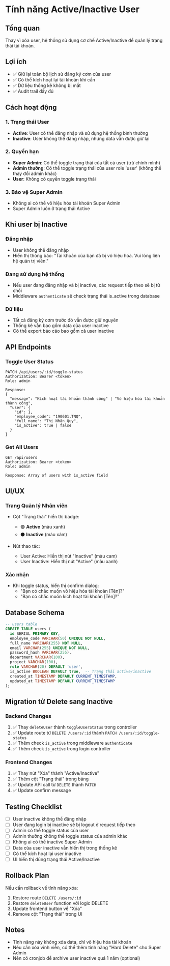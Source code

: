 # Tính năng Active/Inactive User

## Tổng quan
Thay vì xóa user, hệ thống sử dụng cơ chế Active/Inactive để quản lý trạng thái tài khoản.

## Lợi ích
- ✅ Giữ lại toàn bộ lịch sử đăng ký cơm của user
- ✅ Có thể kích hoạt lại tài khoản khi cần
- ✅ Dữ liệu thống kê không bị mất
- ✅ Audit trail đầy đủ

## Cách hoạt động

### 1. Trạng thái User
- **Active**: User có thể đăng nhập và sử dụng hệ thống bình thường
- **Inactive**: User không thể đăng nhập, nhưng data vẫn được giữ lại

### 2. Quyền hạn
- **Super Admin**: Có thể toggle trạng thái của tất cả user (trừ chính mình)
- **Admin thường**: Có thể toggle trạng thái của user role 'user' (không thể thay đổi admin khác)
- **User**: Không có quyền toggle trạng thái

### 3. Bảo vệ Super Admin
- Không ai có thể vô hiệu hóa tài khoản Super Admin
- Super Admin luôn ở trạng thái Active

## Khi user bị Inactive

### Đăng nhập
- User không thể đăng nhập
- Hiển thị thông báo: "Tài khoản của bạn đã bị vô hiệu hóa. Vui lòng liên hệ quản trị viên."

### Đang sử dụng hệ thống
- Nếu user đang đăng nhập và bị inactive, các request tiếp theo sẽ bị từ chối
- Middleware `authenticate` sẽ check trạng thái is_active trong database

### Dữ liệu
- Tất cả đăng ký cơm trước đó vẫn được giữ nguyên
- Thống kê vẫn bao gồm data của user inactive
- Có thể export báo cáo bao gồm cả user inactive

## API Endpoints

### Toggle User Status
```
PATCH /api/users/:id/toggle-status
Authorization: Bearer <token>
Role: admin

Response:
{
  "message": "Kích hoạt tài khoản thành công" | "Vô hiệu hóa tài khoản thành công",
  "user": {
    "id": 1,
    "employee_code": "190601.TNQ",
    "full_name": "Thi Nhân Quy",
    "is_active": true | false
  }
}
```

### Get All Users
```
GET /api/users
Authorization: Bearer <token>
Role: admin

Response: Array of users with is_active field
```

## UI/UX

### Trang Quản lý Nhân viên
- Cột "Trạng thái" hiển thị badge:
  - 🟢 **Active** (màu xanh)
  - ⚫ **Inactive** (màu xám)
  
- Nút thao tác:
  - User Active: Hiển thị nút "Inactive" (màu cam)
  - User Inactive: Hiển thị nút "Active" (màu xanh)

### Xác nhận
- Khi toggle status, hiển thị confirm dialog:
  - "Bạn có chắc muốn vô hiệu hóa tài khoản [Tên]?"
  - "Bạn có chắc muốn kích hoạt tài khoản [Tên]?"

## Database Schema

```sql
-- users table
CREATE TABLE users (
  id SERIAL PRIMARY KEY,
  employee_code VARCHAR(50) UNIQUE NOT NULL,
  full_name VARCHAR(255) NOT NULL,
  email VARCHAR(255) UNIQUE NOT NULL,
  password_hash VARCHAR(255),
  department VARCHAR(100),
  project VARCHAR(100),
  role VARCHAR(20) DEFAULT 'user',
  is_active BOOLEAN DEFAULT true,  -- Trạng thái active/inactive
  created_at TIMESTAMP DEFAULT CURRENT_TIMESTAMP,
  updated_at TIMESTAMP DEFAULT CURRENT_TIMESTAMP
);
```

## Migration từ Delete sang Inactive

### Backend Changes
1. ✅ Thay `deleteUser` thành `toggleUserStatus` trong controller
2. ✅ Update route từ `DELETE /users/:id` thành `PATCH /users/:id/toggle-status`
3. ✅ Thêm check `is_active` trong middleware `authenticate`
4. ✅ Thêm check `is_active` trong login controller

### Frontend Changes
1. ✅ Thay nút "Xóa" thành "Active/Inactive"
2. ✅ Thêm cột "Trạng thái" trong bảng
3. ✅ Update API call từ `DELETE` thành `PATCH`
4. ✅ Update confirm message

## Testing Checklist

- [ ] User inactive không thể đăng nhập
- [ ] User đang login bị inactive sẽ bị logout ở request tiếp theo
- [ ] Admin có thể toggle status của user
- [ ] Admin thường không thể toggle status của admin khác
- [ ] Không ai có thể inactive Super Admin
- [ ] Data của user inactive vẫn hiển thị trong thống kê
- [ ] Có thể kích hoạt lại user inactive
- [ ] UI hiển thị đúng trạng thái Active/Inactive

## Rollback Plan

Nếu cần rollback về tính năng xóa:
1. Restore route `DELETE /users/:id`
2. Restore `deleteUser` function với logic DELETE
3. Update frontend button về "Xóa"
4. Remove cột "Trạng thái" trong UI

## Notes

- Tính năng này không xóa data, chỉ vô hiệu hóa tài khoản
- Nếu cần xóa vĩnh viễn, có thể thêm tính năng "Hard Delete" cho Super Admin
- Nên có cronjob để archive user inactive quá 1 năm (optional)
